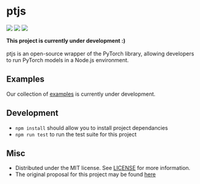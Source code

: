 # ptjs

<p>
  <img src="https://img.shields.io/github/license/raghavmecheri/coms4995?style=for-the-badge"></img>
  <img src="https://img.shields.io/travis/raghavmecheri/ptjs?style=for-the-badge"></img>
  <img src="https://img.shields.io/codecov/c/github/raghavmecheri/ptjs?style=for-the-badge"></img>
</p>

<b>This project is currently under development :)</b><br/><br/>ptjs is an open-source wrapper of the PyTorch library, allowing developers to run PyTorch models in a Node.js environment.

## Examples
Our collection of [examples](./examples) is currently under development.

## Development
 * ```npm install``` should allow you to install project dependancies
 * ```npm run test``` to run the test suite for this project

## Misc
* Distributed under the MIT license. See [LICENSE](./LICENSE) for more information.
* The original proposal for this project may be found [here](./docs/Proposal.md)
